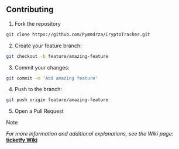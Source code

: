 
## Contributing

1. Fork the repository

```bash
git clone https://github.com/Pymmdrza/CryptoTracker.git
```
2. Create your feature branch:
```bash
git checkout -b feature/amazing-feature
```
3. Commit your changes:
```bash
git commit -m 'Add amazing feature'
```
4. Push to the branch:
```bash
git push origin feature/amazing-feature
```
5. Open a Pull Request

> [!NOTE]
> _For more information and additional explanations, see the Wiki page:_ [**ticketfy Wiki**](https://github.com/Pymmdrza/CryptoTracker/wiki 'ticketfy wiki')
